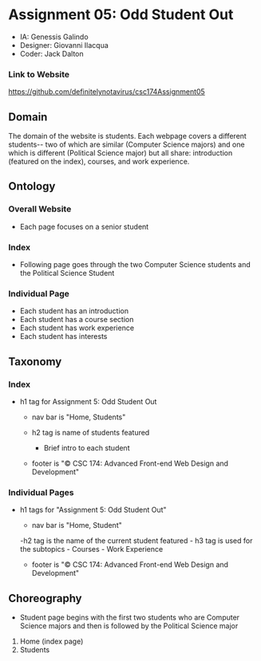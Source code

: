 # Assignment 05: Odd Student Out
- IA: Genessis Galindo
- Designer: Giovanni Ilacqua
- Coder: Jack Dalton

### Link to Website
https://github.com/definitelynotavirus/csc174Assignment05

## Domain
The domain of the website is students. Each webpage covers a different students-- two of which are similar (Computer Science majors) and one which is different (Political Science major) but all share: introduction (featured on the index), courses, and work experience.

## Ontology
### Overall Website
- Each page focuses on a senior student

### Index
- Following page goes through the two Computer Science students and the Political Science Student

### Individual Page
- Each student has an introduction
- Each student has a course section
- Each student has work experience
- Each student has interests

## Taxonomy
### Index
- h1 tag for Assignment 5: Odd Student Out
	- nav bar is "Home, Students"

	- h2 tag is name of students featured
		- Brief intro to each student

	- footer is "© CSC 174: Advanced Front-end Web Design and Development"

### Individual Pages
- h1 tags for "Assignment 5: Odd Student Out"
	- nav bar is "Home, Student"

	-h2 tag is the name of the current student featured
		- h3 tag is used for the subtopics
		- Courses
		- Work Experience
	- footer is "© CSC 174: Advanced Front-end Web Design and Development"

## Choreography
- Student page begins with the first two students who are Computer Science majors and then is followed by the Political Science major
1. Home (index page)
2. Students
